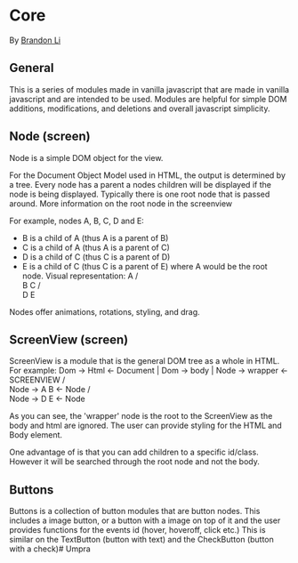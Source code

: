 <!--  
  README.md
  Core
  Created by Brandon Li on 2/18/19.
  Copyright © 2019 Brandon Li. All rights reserved. 
-->
Core
=======
By [Brandon Li](https://github.com/brandonLi8)

## General

This is a series of modules made in vanilla javascript that are made in vanilla javascript and are intended to be used. Modules are helpful for simple DOM additions, modifications, and deletions and overall javascript simplicity.

## Node (screen)

Node is a simple DOM object for the view.

For the Document Object Model used in HTML, the output is determined by a tree. Every node has a parent a nodes children will be displayed if the node is being displayed. Typically there is one root node that is passed around.
More information on the root node in the screenview

For example, nodes A, B, C, D and E:
- B is a child of A (thus A is a parent of B)
- C is a child of A (thus A is a parent of C)
- D is a child of C (thus C is a parent of D)
- E is a child of C (thus C is a parent of E)
where A would be the root node. Visual representation:
  A
 / \
B   C
   / \
  D   E

Nodes offer animations, rotations, styling, and drag.

## ScreenView (screen)

ScreenView is a module that is the general DOM tree as a whole in HTML.
For example:
    Dom -> Html  <- Document
            |
    Dom -> body
            |
  Node -> wrapper <- SCREENVIEW
           / \
  Node -> A   B <- Node
         / \
Node -> D   E <- Node

As you can see, the 'wrapper' node is the root to the ScreenView as the body and html are ignored. The user can provide styling for the HTML and Body element.

One advantage of is that you can add children to a specific id/class.
However it will be searched through the root node and not the body.

## Buttons 

Buttons is a collection of button modules that are button nodes. This includes a image button, or a button with a image on top of it and the user provides functions for the events id (hover, hoveroff, click etc.)
This is similar on the TextButton (button with text) and the CheckButton (button with a check)# Umpra
